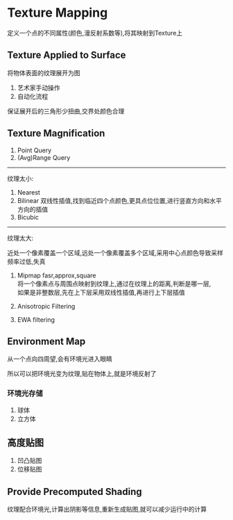 # Texture Mapping

定义一个点的不同属性(颜色,漫反射系数等),将其映射到Texture上

## Texture Applied to Surface

将物体表面的纹理展开为图

1. 艺术家手动操作
2. 自动化流程

保证展开后的三角形少扭曲,交界处颜色合理

## Texture Magnification

1. Point Query
2. (Avg)Range Query

-----------

纹理太小:

1. Nearest
2. Bilinear 双线性插值,找到临近四个点颜色,更具点位位置,进行竖直方向和水平方向的插值
3. Bicubic

------------

纹理太大:

近处一个像素覆盖一个区域,远处一个像素覆盖多个区域,采用中心点颜色导致采样频率过低,失真

1. Mipmap
   fasr,approx,square  
   将一个像素点与周围点映射到纹理上,通过在纹理上的距离,判断是哪一层,  
   如果是非整数层,先在上下层采用双线性插值,再进行上下层插值

2. Anisotropic Filtering
3. EWA filtering

## Environment Map

从一个点向四周望,会有环境光进入眼睛

所以可以把环境光变为纹理,贴在物体上,就是环境反射了

### 环境光存储

1. 球体
2. 立方体

## 高度贴图

1. 凹凸贴图
2. 位移贴图

## Provide Precomputed Shading

纹理配合环境光,计算出阴影等信息,重新生成贴图,就可以减少运行中的计算